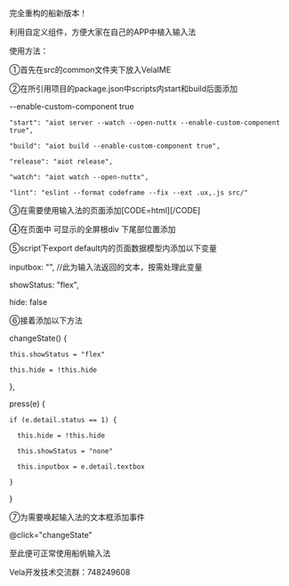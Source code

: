 完全重构的船新版本！

利用自定义组件，方便大家在自己的APP中植入输入法


使用方法：

①首先在src的common文件夹下放入VelaIME



②在所引用项目的package.json中scripts内start和build后面添加

--enable-custom-component true


    "start": "aiot server --watch --open-nuttx --enable-custom-component true",

    "build": "aiot build --enable-custom-component true",

    "release": "aiot release",

    "watch": "aiot watch --open-nuttx",

    "lint": "eslint --format codeframe --fix --ext .ux,.js src/"




③在需要使用输入法的页面添加[CODE=html]<import name="ime" src="../../common/VelaIME/VelaIME.ux"></import>[/CODE]

④在页面中 可显示的全屏根div 下尾部位置添加



   <div class="ime" style="display: {{showStatus}};"> 
    <ime hide="{{hide}}" @press="press"></ime>
    </div>





⑤script下export default内的页面数据模型内添加以下变量

inputbox: "",    //此为输入法返回的文本，按需处理此变量

showStatus: "flex",

hide: false



⑥接着添加以下方法

changeState() {

    this.showStatus = "flex"

    this.hide = !this.hide

  },

  press(e) {

    if (e.detail.status == 1) {

      this.hide = !this.hide

      this.showStatus = "none"

      this.inputbox = e.detail.textbox

    }

  }



⑦为需要唤起输入法的文本框添加事件

@click="changeState"



至此便可正常使用船帆输入法

Vela开发技术交流群：748249608
